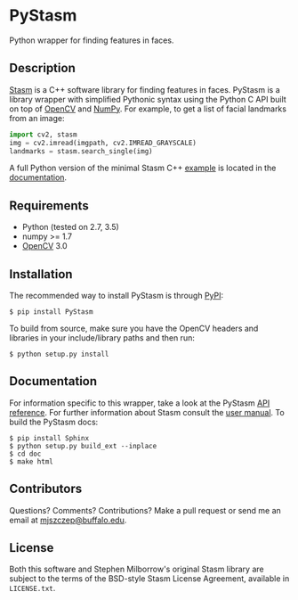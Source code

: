 ﻿# PyStasm
Python wrapper for finding features in faces.
## Description
[Stasm](http://www.milbo.users.sonic.net/stasm/) is a C++ software library for finding features in faces. PyStasm is a library wrapper with simplified Pythonic syntax using the Python C API built on top of [OpenCV](http://opencv.org/) and [NumPy](http://www.numpy.org/). For example, to get a list of facial landmarks from an image:
```python
import cv2, stasm
img = cv2.imread(imgpath, cv2.IMREAD_GRAYSCALE)
landmarks = stasm.search_single(img)
```
A full Python version of the minimal Stasm C++ [example](http://www.milbo.users.sonic.net/stasm/minimal.html) is located in the [documentation](http://pythonhosted.org/PyStasm).
## Requirements
* Python (tested on 2.7, 3.5)
* numpy >= 1.7
* [OpenCV](http://opencv.org/) 3.0

## Installation
The recommended way to install PyStasm is through [PyPI](https://pypi.python.org/pypi/PyStasm):
```
$ pip install PyStasm
```
To build from source, make sure you have the OpenCV headers and libraries in your include/library paths and then run:
```
$ python setup.py install
```
## Documentation
For information specific to this wrapper, take a look at the PyStasm [API reference](http://pythonhosted.org/PyStasm). For further information about Stasm consult the [user manual](http://www.milbo.org/stasm-files/stasm4.pdf). To build the PyStasm docs:
```
$ pip install Sphinx
$ python setup.py build_ext --inplace
$ cd doc
$ make html
```
## Contributors
Questions? Comments? Contributions? Make a pull request or send me an email at mjszczep@buffalo.edu.
## License
Both this software and Stephen Milborrow's original Stasm library are subject to the terms of the BSD-style Stasm License Agreement, available in `LICENSE.txt`.

